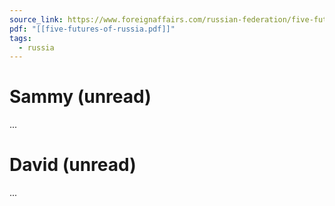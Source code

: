 ```yaml
---
source_link: https://www.foreignaffairs.com/russian-federation/five-futures-russia-stephen-kotkin
pdf: "[[five-futures-of-russia.pdf]]"
tags:
  - russia
---
```

# Sammy (unread)

...

# David (unread)

...